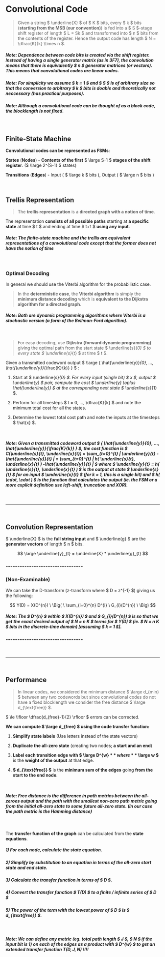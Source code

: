 # Convolutional Code

> Given a string $ \underline{X} $ of $ K $ bits, every $ k $ bits (**starting from the MSB (our convention)**) is fed into a $ S $-stage shift register of length $ L = Sk $ and transformed into $ n $ bits from the contents of the register. Hence the output code has length $ N = \dfrac{K}{k} \times n $.

##### Note: Dependence between code bits is created via the shift register. Instead of having a single generator matrix (as in 3F7), the convolution means that there is equivalently $ n $ generator matrices (or vectors). This means that convolutional codes are linear codes.

##### Note: For simplicity we assume $ k = 1 $ and $ S $ is of arbitrary size so that the conversion to arbitrary $ k $ bits is doable and theoretically not neccessary (has practical purposes).

##### Note: Although a convolutional code can be thought of as a block code, the blocklength is not fixed.

</br>

## Finite-State Machine

**Convolutional codes can be represented as FSMs**:

**States** (**Nodes**) - **Contents of the first** $ \large S-1 $ **stages of the shift register**. ($ \large 2^{S-1} $ states)

**Transitions** (**Edges**) - Input ( $ \large k $ bits ), Output ( $ \large n $ bits )

</br>

## Trellis Representation

> The **trellis representation** is a **directed graph with a notion of time**.

The representation **consists of all possible paths** starting at **a specific state** at time $ t $ and ending at time $ t+1 $ **using any input**.


##### Note: The finite-state machine and the trellis are equivalent representations of a convolutional code except that the former does not have the notion of time

</br>

### Optimal Decoding

In general we should use the Viterbi algorithm for the probabilistic case.

> In the **deterministic case**, the **Viterbi algorithm** is simply the **minimum distance decoding** which is **equivalent to the Dijkstra algorithm for a directed graph**.

##### Note: Both are dynamic programming algorithms where Viterbi is a stochastic version (a form of the Bellman-Ford algorithm).

</br>

> For easy decoding, use **Dijkstra (forward dynamic programming)** giving the optimal path from the start state $ \underline{s}_{0} $  to every state $ \underline{s}_{t} $ at time $ t $.

Given a transmitted codeword output $ \large \{ \hat{\underline{y}}_{0}, ..., \hat{\underline{y}}_{\frac{K}{k}} \} $ :

1) Start at $ \underline{s}_{0} $. For every input (single bit) $ x $, output $ \underline{y} $ pair, compute the cost $ \underline{y} \oplus \hat{\underline{y}} $ at the corresponding next state $ \underline{s}_{1} $.

2) Perform for all timesteps $ t = 0, ..., \dfrac{K}{k} $ and note the minimum total cost for all the states.

3) Determine the lowest total cost path and note the inputs at the timesteps $ \hat{x} $.   


</br>

##### Note: Given a transmitted codeword output $ \{ \hat{\underline{y}}_{0}, ..., \hat{\underline{y}}_{\frac{K}{k}} \} $, the cost function is $ C(\underline{s}_{t}, \underline{x}_{t}) = \sum_{t=0}^{t} | \underline{y}_{t} -\hat{\underline{y}}_{t} | = \sum_{t=0}^{t} | h( \underline{s}_{t}, \underline{x}_{t} ) -\hat{\underline{y}}_{t} | $ where $ \underline{y}_{t} = h( \underline{s}_{t}, \underline{x}_{t} ) $ is the output at state $ \underline{s}_{t} $ for an input $ \underline{x}_{t} $ (for k = 1, this is a single bit) and $ h( \cdot, \cdot ) $ is the function that calculates the output (ie. the FSM or a more explicit definition use left-shift, truncation and XOR).

</br> <hr> </br>

## Convolution Representation

$ \underline{X} $ is the **full string input** and $ \underline{g} $ are the **generator vectors** of length $ n $ bits.

$$ \large \underline{y}_{t} = \underline{X} * \underline{g}_{t} $$

### ---------------------------------
### (Non-Examinable)

We can take the D-transform (z-transform where $ D = z^{-1} $) giving us the following:

$$ Y(D) = X(D^{n}) \ \Big( \ \sum_{i=0}^{n} D^{i} \ G_{i}(D^{n}) \ \Big)
$$

##### Note: The $ D^{n} $ within $ X(D^{n}) $ and $ G_{i}(D^{n}) $ is so that we get the exact desired output of $ N = n K $ terms for $ Y(D) $ (ie. $ N = n K $ bits in the discrete-time domain) [assuming $ k = 1 $].

### ---------------------------------

</br><hr></br>

## Performance

> In linear codes, we considered the minimum distance $ \large d_{min} $ between any two codewords but since convolutional codes do not have a fixed blocklength we consider the free distance $  \large d_{\text{free}} $.

$ \le \lfloor \dfrac{d_{free}-1}{2} \rfloor $ errors can be corrected.

**We can compute $ \large d_{free} $ using the code transfer function:**

1) **Simplify state labels** (Use letters instead of the state vectors)

2) **Duplicate the all-zero state** (creating two nodes; **a start and an end**)

3) **Label each transition edge with $ \large D^{w} $** where **$  \large w $** is the **weight of the output** at that edge.

4) **$ d_{\text{free}} $** is the **minimum sum of the edges** going **from the start to the end node**.


</br>

##### Note: Free distance is the difference in path metrics between the all-zeroes output and the path with the smallest non-zero path metric going from the initial all-zero state to some future all-zero state. (In our case the path metric is the Hamming distance)


</br>

The **transfer function of the graph** can be calculated from the **state equations**.

##### 1) For each node, calculate the state equation.
##### 2) Simplify by substitution to an equation in terms of the all-zero start state and end state.
##### 3) Calculate the transfer function in terms of $ D $.

##### 4) Convert the transfer function $ T(D) $ to a finite / infinite series of $ D $
##### 5) The power of the term with the lowest power of $ D $ is $ d_{\text{free}} $.

</br>

##### Note: We can define any metric (eg. total path length $ J $, $ N $ if the input bit is 1) on each of the edges as a product with $ D^{w} $ to get an extended transfer function $T(D, J, N)$ !!!! 


